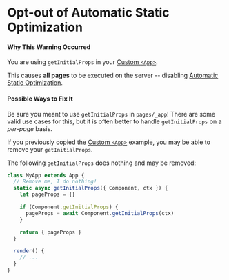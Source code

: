 # Opt-out of Automatic Static Optimization

#### Why This Warning Occurred

You are using `getInitialProps` in your [Custom `<App>`](https://nextjs.org/docs/advanced-features/custom-app).

This causes **all pages** to be executed on the server -- disabling [Automatic Static Optimization](https://nextjs.org/docs/advanced-features/automatic-static-optimization).

#### Possible Ways to Fix It

Be sure you meant to use `getInitialProps` in `pages/_app`!
There are some valid use cases for this, but it is often better to handle `getInitialProps` on a _per-page_ basis.

If you previously copied the [Custom `<App>`](https://nextjs.org/docs/advanced-features/custom-app) example, you may be able to remove your `getInitialProps`.

The following `getInitialProps` does nothing and may be removed:

```js
class MyApp extends App {
  // Remove me, I do nothing!
  static async getInitialProps({ Component, ctx }) {
    let pageProps = {}

    if (Component.getInitialProps) {
      pageProps = await Component.getInitialProps(ctx)
    }

    return { pageProps }
  }

  render() {
    // ...
  }
}
```

